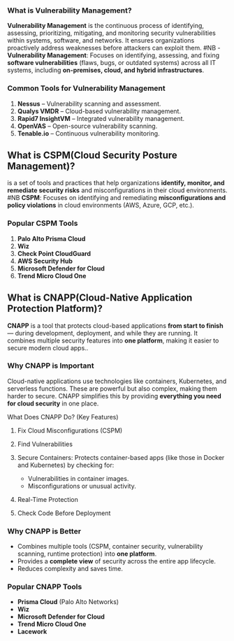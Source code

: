 ### **What is Vulnerability Management?**

**Vulnerability Management** is the continuous process of identifying, assessing, prioritizing, mitigating, and monitoring security vulnerabilities within systems, software, and networks. It ensures organizations proactively address weaknesses before attackers can exploit them.
#NB - **Vulnerability Management**: Focuses on identifying, assessing, and fixing **software vulnerabilities** (flaws, bugs, or outdated systems) across all IT systems, including **on-premises, cloud, and hybrid infrastructures**.
### **Common Tools for Vulnerability Management**

1. **Nessus** – Vulnerability scanning and assessment.
2. **Qualys VMDR** – Cloud-based vulnerability management.
3. **Rapid7 InsightVM** – Integrated vulnerability management.
4. **OpenVAS** – Open-source vulnerability scanning.
5. **Tenable.io** – Continuous vulnerability monitoring.

## What is CSPM(Cloud Security Posture Management)?

is a set of tools and practices that help organizations **identify, monitor, and remediate security risks** and misconfigurations in their cloud environments.
#NB **CSPM**: Focuses on identifying and remediating **misconfigurations and policy violations** in cloud environments (AWS, Azure, GCP, etc.).

### **Popular CSPM Tools**

1. **Palo Alto Prisma Cloud**
2. **Wiz**
3. **Check Point CloudGuard**
4. **AWS Security Hub**
5. **Microsoft Defender for Cloud**
6. **Trend Micro Cloud One**


## What is CNAPP(Cloud-Native Application Protection Platform)?

**CNAPP** is a tool that protects cloud-based applications **from start to finish** — during development, deployment, and while they are running. It combines multiple security features into **one platform**, making it easier to secure modern cloud apps..

### **Why CNAPP is Important**

Cloud-native applications use technologies like containers, Kubernetes, and serverless functions. These are powerful but also complex, making them harder to secure. CNAPP simplifies this by providing **everything you need for cloud security** in one place.

What Does CNAPP Do? (Key Features)

1. Fix Cloud Misconfigurations (CSPM)
2. Find Vulnerabilities
3. Secure Containers:   Protects container-based apps (like those in Docker and Kubernetes) by checking for:

	- Vulnerabilities in container images.
	- Misconfigurations or unusual activity.
4. Real-Time Protection
5. Check Code Before Deployment
### **Why CNAPP is Better**

- Combines multiple tools (CSPM, container security, vulnerability scanning, runtime protection) into **one platform**.
- Provides a **complete view** of security across the entire app lifecycle.
- Reduces complexity and saves time.
### **Popular CNAPP Tools**

- **Prisma Cloud** (Palo Alto Networks)
- **Wiz**
- **Microsoft Defender for Cloud**
- **Trend Micro Cloud One**
- **Lacework**